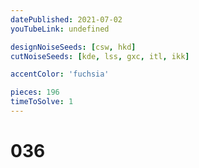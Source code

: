 ```yaml
---
datePublished: 2021-07-02
youTubeLink: undefined

designNoiseSeeds: [csw, hkd]
cutNoiseSeeds: [kde, lss, gxc, itl, ikk]

accentColor: 'fuchsia'

pieces: 196
timeToSolve: 1
---
```


# 036
